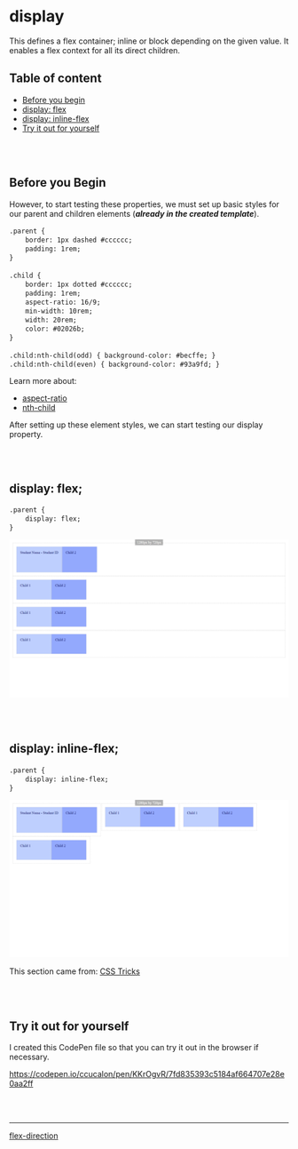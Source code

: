 # display
This defines a flex container; inline or block depending on the given value. It enables a flex context for all its direct children.

## Table of content
* [Before you begin](#before-you-begin)
* [display: flex](#display-flex)
* [display: inline-flex](#display-inline-flex)
* [Try it out for yourself](#try-it-out-for-yourself)

<p><br /><br /></p>

## Before you Begin

However, to start testing these properties, we must set up basic styles for our parent and children elements (***already in the created template***).

```
.parent {
    border: 1px dashed #cccccc;
    padding: 1rem;
}

.child {
    border: 1px dotted #cccccc;
    padding: 1rem;
    aspect-ratio: 16/9;
    min-width: 10rem;
    width: 20rem;
    color: #02026b;
}

.child:nth-child(odd) { background-color: #becffe; }
.child:nth-child(even) { background-color: #93a9fd; }
```

Learn more about:
* [aspect-ratio](https://developer.mozilla.org/en-US/docs/Web/CSS/aspect-ratio)
* [nth-child](https://developer.mozilla.org/en-US/docs/Web/CSS/:nth-child)


After setting up these element styles, we can start testing our display property. 

<p><br /><br /></p>

## display: flex;

```
.parent {
    display: flex;
}
```

![display: flex; with multiple elements](./screenshots/02-display_flex.png)

<p><br /><br /></p>

## display: inline-flex;

```
.parent {
    display: inline-flex;
}
```

![display: inline-flex; with multiple elements](./screenshots/03%20-%20display_inline-flex.png)

This section came from: [CSS Tricks](https://css-tricks.com/snippets/css/a-guide-to-flexbox/)

<p><br /><br /></p>

## Try it out for yourself
I created this CodePen file so that you can try it out in the browser if necessary.

https://codepen.io/ccucalon/pen/KKrOgvR/7fd835393c5184af664707e28e0aa2ff

<p><br /><br /></p>

- - -

[flex-direction](./../01%20-%20flex-direction/)